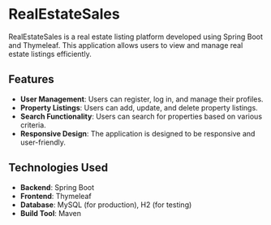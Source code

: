 # RealEstateSales

RealEstateSales is a real estate listing platform developed using Spring Boot and Thymeleaf. This application allows users to view and manage real estate listings efficiently.

## Features

- **User Management**: Users can register, log in, and manage their profiles.
- **Property Listings**: Users can add, update, and delete property listings.
- **Search Functionality**: Users can search for properties based on various criteria.
- **Responsive Design**: The application is designed to be responsive and user-friendly.

## Technologies Used

- **Backend**: Spring Boot
- **Frontend**: Thymeleaf
- **Database**: MySQL (for production), H2 (for testing)
- **Build Tool**: Maven
